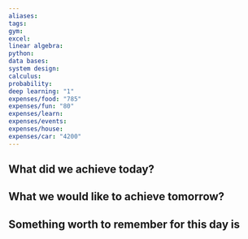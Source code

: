 ```yaml
---
aliases: 
tags: 
gym: 
excel: 
linear algebra: 
python: 
data bases: 
system design: 
calculus: 
probability: 
deep learning: "1"
expenses/food: "785"
expenses/fun: "80"
expenses/learn: 
expenses/events: 
expenses/house: 
expenses/car: "4200"
---
```

## What did we achieve today?



## What we would like to achieve tomorrow?



## Something worth to remember for this day is
